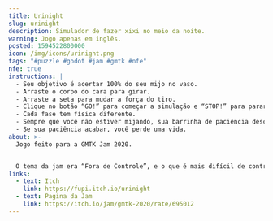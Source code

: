 ```yaml
---
title: Urinight
slug: urinight
description: Simulador de fazer xixi no meio da noite.
warning: Jogo apenas em inglês.
posted: 1594522800000
icon: /img/icons/urinight.png
tags: "#puzzle #godot #jam #gmtk #nfe"
nfe: true
instructions: |
  - Seu objetivo é acertar 100% do seu mijo no vaso.
  - Arraste o corpo do cara para girar.
  - Arraste a seta para mudar a força do tiro.
  - Clique no botão “GO!” para começar a simulação e “STOP!” para parar.
  - Cada fase tem física diferente.
  - Sempre que você não estiver mijando, sua barrinha de paciência desce.
  - Se sua paciência acabar, você perde uma vida.
about: >-
  Jogo feito para a GMTK Jam 2020.


  O tema da jam era “Fora de Controle”, e o que é mais difícil de controlar do que fazer xixi de pé?
links:
  - text: Itch
    link: https://fupi.itch.io/urinight
  - text: Pagina da Jam
    link: https://itch.io/jam/gmtk-2020/rate/695012
---
```


<itch url="https://itch.io/embed-upload/2462657?color=1c1e24"></itch>
